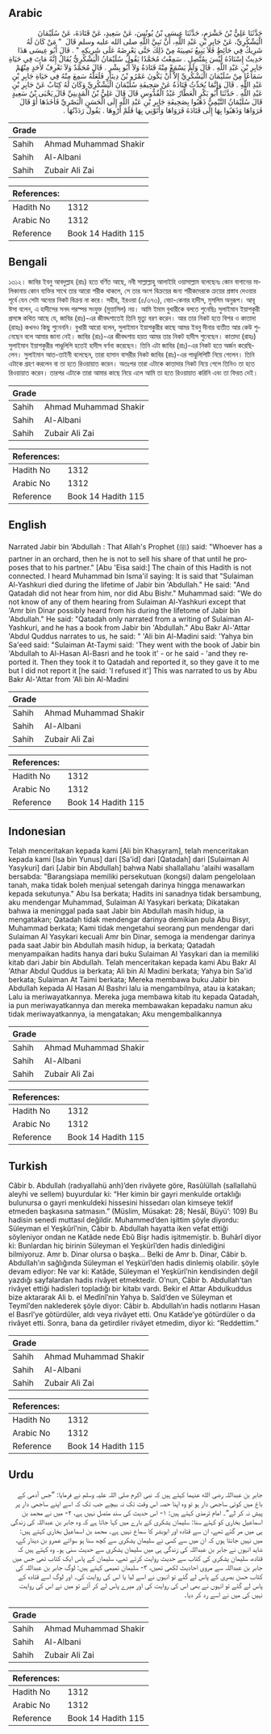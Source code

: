 ## Arabic


<div dir="rtl" lang="ar" style={{fontSize:'larger',backgroundColor:'#f8f9fa',padding:20}}>
حَدَّثَنَا عَلِيُّ بْنُ خَشْرَمٍ، حَدَّثَنَا عِيسَى بْنُ يُونُسَ، عَنْ سَعِيدٍ، عَنْ قَتَادَةَ، عَنْ سُلَيْمَانَ الْيَشْكُرِيِّ، عَنْ جَابِرِ بْنِ عَبْدِ اللَّهِ، أَنَّ نَبِيَّ اللَّهِ صلى الله عليه وسلم قَالَ ‏ "‏ مَنْ كَانَ لَهُ شَرِيكٌ فِي حَائِطٍ فَلاَ يَبِيعُ نَصِيبَهُ مِنْ ذَلِكَ حَتَّى يَعْرِضَهُ عَلَى شَرِيكِهِ ‏"‏ ‏.‏ قَالَ أَبُو عِيسَى هَذَا حَدِيثٌ إِسْنَادُهُ لَيْسَ بِمُتَّصِلٍ ‏.‏ سَمِعْتُ مُحَمَّدًا يَقُولُ سُلَيْمَانُ الْيَشْكُرِيُّ يُقَالُ إِنَّهُ مَاتَ فِي حَيَاةِ جَابِرِ بْنِ عَبْدِ اللَّهِ ‏.‏ قَالَ وَلَمْ يَسْمَعْ مِنْهُ قَتَادَةُ وَلاَ أَبُو بِشْرٍ ‏.‏ قَالَ مُحَمَّدٌ وَلاَ نَعْرِفُ لأَحَدٍ مِنْهُمْ سَمَاعًا مِنْ سُلَيْمَانَ الْيَشْكُرِيِّ إِلاَّ أَنْ يَكُونَ عَمْرُو بْنُ دِينَارٍ فَلَعَلَّهُ سَمِعَ مِنْهُ فِي حَيَاةِ جَابِرِ بْنِ عَبْدِ اللَّهِ ‏.‏ قَالَ وَإِنَّمَا يُحَدِّثُ قَتَادَةُ عَنْ صَحِيفَةِ سُلَيْمَانَ الْيَشْكُرِيِّ وَكَانَ لَهُ كِتَابٌ عَنْ جَابِرِ بْنِ عَبْدِ اللَّهِ ‏.‏ حَدَّثَنَا أَبُو بَكْرٍ الْعَطَّارُ عَبْدُ الْقُدُّوسِ قَالَ قَالَ عَلِيُّ بْنُ الْمَدِينِيِّ قَالَ يَحْيَى بْنُ سَعِيدٍ قَالَ سُلَيْمَانُ التَّيْمِيُّ ذَهَبُوا بِصَحِيفَةِ جَابِرِ بْنِ عَبْدِ اللَّهِ إِلَى الْحَسَنِ الْبَصْرِيِّ فَأَخَذَهَا أَوْ قَالَ فَرَوَاهَا وَذَهَبُوا بِهَا إِلَى قَتَادَةَ فَرَوَاهَا وَأَتَوْنِي بِهَا فَلَمْ أَرْوِهَا ‏.‏ يَقُولُ رَدَدْتُهَا ‏.‏
</div>
<div style={{backgroundColor:'#f8f9fa',padding:20, marginBottom: 10}}><table> <thead> <tr> <th>Grade</th> <th></th> </tr> </thead> <tbody> <tr><td>Sahih</td><td>Ahmad Muhammad Shakir</td></tr><tr><td>Sahih</td><td>Al-Albani</td></tr><tr><td>Sahih</td><td>Zubair Ali Zai</td></tr></tbody></table><table> <thead> <tr> <th>References:</th> <th></th> </tr> </thead> <tbody><tr><td>Hadith No</td><td>1312</td></tr><tr><td>Arabic No</td><td>1312</td></tr><tr><td>Reference</td><td>Book 14 Hadith 115</td></tr></tbody></table></div>

## Bengali


<div dir="ltr" lang="bn" style={{fontSize:'larger',backgroundColor:'#f8f9fa',padding:20}}>
১৩১২। জাবির ইবনু আবদুল্লাহ (রাঃ) হতে বর্ণিত আছে, নবী সাল্লাল্লাহু আলাইহি ওয়াসাল্লাম বলেছেনঃ কোন বাগানের মালিকানায় কোন ব্যক্তির সাথে তার আরো শরীক থাকলে, সে তার অংশ বিক্রয়ের জন্য শরীকদেরকে ক্রয়ের প্রস্তাব দেওয়ার পূর্বে যেন সেটা অন্যের নিকট বিক্রয় না করে। সহীহ, ইরওয়া (৫/৩৭৩), বেচা-কেনার হাদীস, মুসলিম অনুরূপ। আবূ ঈসা বলেন, এ হাদীসের সনদ পরস্পর সংযুক্ত (মুত্তাসিল) নয়। আমি ইমাম বুখারীকে বলতে শুনেছিঃ সুলাইমান ইয়াশকুরী প্রসঙ্গে কথিত আছে যে, জাবির (রাঃ)-এর জীবদ্দশাতেই তিনি মৃত্যু বরণ করেন। আর তার নিকট হতে বিশর ও কাতাদা (রাহঃ) কখনও কিছু শুনেননি। বুখারী আরো বলেন, সুলাইমান ইয়াশকুরীর কাছে আমর ইবনু দীনার ব্যতীত আর কেউ শুনেছেন বলে আমার জানা নেই। জাবির (রাঃ)-এর জীবদ্দশায় হয়ত আমর তার নিকট হাদীস শুনেছেন। কাতাদা (রাহঃ) সুলাইমান ইয়াশকুরীর পাণ্ডুলিপি হতেই হাদীস বর্ণনা করেছেন। তিনি এটা জাবির (রাঃ)-এর নিকট হতে অর্জন করেছিলেন। সুলাইমান আত-তাইনী বলেছেন, তারা হাসান বাসরীর নিকট জাবির (রাঃ)-এর পাণ্ডুলিপিটি নিয়ে গেলেন। তিনি এটাকে গ্রহণ করলেন বা তা হতে রিওয়ায়াত করেন। অতঃপর তারা এটাকে কাতাদার নিকট নিয়ে গেলে তিনিও তা হতে রিওয়ায়াত করেন। তারপর এটাকে তারা আমার কাছে নিয়ে এলে আমি তা হতে রিওয়ায়াত করিনি এবং তা ফিরত দেই।
</div>
<div style={{backgroundColor:'#f8f9fa',padding:20, marginBottom: 10}}><table> <thead> <tr> <th>Grade</th> <th></th> </tr> </thead> <tbody> <tr><td>Sahih</td><td>Ahmad Muhammad Shakir</td></tr><tr><td>Sahih</td><td>Al-Albani</td></tr><tr><td>Sahih</td><td>Zubair Ali Zai</td></tr></tbody></table><table> <thead> <tr> <th>References:</th> <th></th> </tr> </thead> <tbody><tr><td>Hadith No</td><td>1312</td></tr><tr><td>Arabic No</td><td>1312</td></tr><tr><td>Reference</td><td>Book 14 Hadith 115</td></tr></tbody></table></div>

## English


<div dir="ltr" lang="en" style={{fontSize:'larger',backgroundColor:'#f8f9fa',padding:20}}>
Narrated Jabir bin ‘Abdullah : That Allah's Prophet (ﷺ) said: "Whoever has a partner in an orchard, then he is not to sell his share of that until he proposes that to his partner." [Abu 'Eisa said:] The chain of this Hadith is not connected. I heard Muhammad bin Isma'il saying: It is said that "Sulaiman Al-Yashkuri died during the lifetime of Jabir bin 'Abdullah." He said: "And Qatadah did not hear from him, nor did Abu Bishr." Muhammad said: "We do not know of any of them hearing from Sulaiman Al-Yashkuri except that 'Amr bin Dinar possibly heard from his during the lifetome of Jabir bin 'Abdullah." He said: "Qatadah only narrated from a writing of Sulaiman Al-Yashkuri, and he has a book from Jabir bin 'Abdullah." Abu Bakr Al-'Attar 'Abdul Quddus narrates to us, he said: " 'Ali bin Al-Madini said: 'Yahya bin Sa'eed said: "Sulaiman At-Taymi said: 'They went with the book of Jabir bin 'Abdullah to Al-Hasan Al-Basri and he took it' - or he said - 'and they reported it. Then they took it to Qatadah and reported it, so they gave it to me but I did not report it [he said: 'I refused it'] This was narrated to us by Abu Bakr Al-'Attar from 'Ali bin Al-Madini
</div>
<div style={{backgroundColor:'#f8f9fa',padding:20, marginBottom: 10}}><table> <thead> <tr> <th>Grade</th> <th></th> </tr> </thead> <tbody> <tr><td>Sahih</td><td>Ahmad Muhammad Shakir</td></tr><tr><td>Sahih</td><td>Al-Albani</td></tr><tr><td>Sahih</td><td>Zubair Ali Zai</td></tr></tbody></table><table> <thead> <tr> <th>References:</th> <th></th> </tr> </thead> <tbody><tr><td>Hadith No</td><td>1312</td></tr><tr><td>Arabic No</td><td>1312</td></tr><tr><td>Reference</td><td>Book 14 Hadith 115</td></tr></tbody></table></div>

## Indonesian


<div dir="ltr" lang="id" style={{fontSize:'larger',backgroundColor:'#f8f9fa',padding:20}}>
Telah menceritakan kepada kami [Ali bin Khasyram], telah menceritakan kepada kami [Isa bin Yunus] dari [Sa'id] dari [Qatadah] dari [Sulaiman Al Yasykuri] dari [Jabir bin Abdullah] bahwa Nabi shallallahu 'alaihi wasallam bersabda: "Barangsiapa memiliki persekutuan (kongsi) dalam pengelolaan tanah, maka tidak boleh menjual setengah darinya hingga menawarkan kepada sekutunya." Abu Isa berkata; Hadits ini sanadnya tidak bersambung, aku mendengar Muhammad, Sulaiman Al Yasykari berkata; Dikatakan bahwa ia meninggal pada saat Jabir bin Abdullah masih hidup, ia mengatakan; Qatadah tidak mendengar darinya demikian pula Abu Bisyr, Muhammad berkata; Kami tidak mengetahui seorang pun mendengar dari Sulaiman Al Yasykari kecuali Amr bin Dinar, semoga ia mendengar darinya pada saat Jabir bin Abdullah masih hidup, ia berkata; Qatadah menyampaikan hadits hanya dari buku Sulaiman Al Yasykari dan ia memiliki kitab dari Jabir bin Abdullah. Telah menceritakan kepada kami Abu Bakr Al 'Athar Abdul Quddus ia berkata; Ali bin Al Madini berkata; Yahya bin Sa'id berkata; Sulaiman At Taimi berkata; Mereka membawa buku Jabir bin Abdullah kepada Al Hasan Al Bashri lalu ia mengambilnya, atau ia katakan; Lalu ia meriwayatkannya. Mereka juga membawa kitab itu kepada Qatadah, ia pun meriwayatkannya dan mereka membawakan kepadaku namun aku tidak meriwayatkannya, ia mengatakan; Aku mengembalikannya
</div>
<div style={{backgroundColor:'#f8f9fa',padding:20, marginBottom: 10}}><table> <thead> <tr> <th>Grade</th> <th></th> </tr> </thead> <tbody> <tr><td>Sahih</td><td>Ahmad Muhammad Shakir</td></tr><tr><td>Sahih</td><td>Al-Albani</td></tr><tr><td>Sahih</td><td>Zubair Ali Zai</td></tr></tbody></table><table> <thead> <tr> <th>References:</th> <th></th> </tr> </thead> <tbody><tr><td>Hadith No</td><td>1312</td></tr><tr><td>Arabic No</td><td>1312</td></tr><tr><td>Reference</td><td>Book 14 Hadith 115</td></tr></tbody></table></div>

## Turkish


<div dir="ltr" lang="tr" style={{fontSize:'larger',backgroundColor:'#f8f9fa',padding:20}}>
Câbir b. Abdullah (radıyallahü anh)’den rivâyete göre, Rasûlüllah (sallallahü aleyhi ve sellem) buyurdular ki: “Her kimin bir gayri menkulde ortaklığı bulunursa o gayri menkuldeki hissesini hissedarı olan kimseye teklif etmeden başkasına satmasın.” (Müslim, Müsakat: 28; Nesâî, Büyü’: 109) Bu hadisin senedi muttasıl değildir. Muhammed’den işittim şöyle diyordu: Süleyman el Yeşkûrî’nin, Câbir b. Abdullah hayatta iken vefat ettiği söyleniyor ondan ne Katâde nede Ebû Bişr hadis işitmemiştir. b. Buhârî diyor ki: Bunlardan hiç birinin Süleyman el Yeşkürî’den hadis dinlediğini bilmiyoruz. Amr b. Dinar olursa o başka… Belki de Amr b. Dinar, Câbir b. Abdullah’ın sağlığında Süleyman el Yeşkürî’den hadis dinlemiş olabilir. şöyle devam ediyor: Ne var ki: Katâde, Süleyman el Yeşkürî’nin kendisinden değil yazdığı sayfalardan hadis rivâyet etmektedir. O’nun, Câbir b. Abdullah’tan rivâyet ettiği hadisleri topladığı bir kitabı vardı. Bekir el Attar Abdulkuddus bize aktararak Ali b. el Medînî’nin Yahya b. Saîd’den ve Süleyman et Teymî’den naklederek şöyle diyor: Câbir b. Abdullah’ın hadis notlarını Hasan el Basrî’ye götürdüler, aldı veya rivâyet etti. Onu Katâde’ye götürdüler o da rivâyet etti. Sonra, bana da getirdiler rivâyet etmedim, diyor ki: “Reddettim.”
</div>
<div style={{backgroundColor:'#f8f9fa',padding:20, marginBottom: 10}}><table> <thead> <tr> <th>Grade</th> <th></th> </tr> </thead> <tbody> <tr><td>Sahih</td><td>Ahmad Muhammad Shakir</td></tr><tr><td>Sahih</td><td>Al-Albani</td></tr><tr><td>Sahih</td><td>Zubair Ali Zai</td></tr></tbody></table><table> <thead> <tr> <th>References:</th> <th></th> </tr> </thead> <tbody><tr><td>Hadith No</td><td>1312</td></tr><tr><td>Arabic No</td><td>1312</td></tr><tr><td>Reference</td><td>Book 14 Hadith 115</td></tr></tbody></table></div>

## Urdu


<div dir="rtl" lang="ur" style={{fontSize:'larger',backgroundColor:'#f8f9fa',padding:20}}>
جابر بن عبداللہ رضی الله عنہما کہتے ہیں کہ نبی اکرم صلی اللہ علیہ وسلم نے فرمایا: ”جس آدمی کے باغ میں کوئی ساجھی دار ہو تو وہ اپنا حصہ اس وقت تک نہ بیچے جب تک کہ اسے اپنے ساجھی دار پر پیش نہ کر لے“۔ امام ترمذی کہتے ہیں: ۱- اس حدیث کی سند متصل نہیں ہے، ۲- میں نے محمد بن اسماعیل بخاری کو کہتے سنا: سلیمان یشکری کے بارے میں کہا جاتا ہے کہ وہ جابر بن عبداللہ کی زندگی ہی میں مر گئے تھے، ان سے قتادہ اور ابوبشر کا سماع نہیں ہے۔ محمد بن اسماعیل بخاری کہتے ہیں: میں نہیں جانتا ہوں کہ ان میں سے کسی نے سلیمان یشکری سے کچھ سنا ہو سوائے عمرو بن دینار کے، شاید انہوں نے جابر بن عبداللہ کی زندگی ہی میں سلیمان یشکری سے حدیث سنی ہو۔ وہ کہتے ہیں کہ قتادہ، سلیمان یشکری کی کتاب سے حدیث روایت کرتے تھے، سلیمان کے پاس ایک کتاب تھی جس میں جابر بن عبداللہ سے مروی احادیث لکھی تھیں، ۳- سلیمان تمیمی کہتے ہیں: لوگ جابر بن عبداللہ کی کتاب حسن بصری کے پاس لے گئے تو انہوں نے اسے لیا یا اس کی روایت کی۔ اور لوگ اسے قتادہ کے پاس لے گئے تو انہوں نے بھی اس کی روایت کی اور میرے پاس لے کر آئے تو میں نے اس کی روایت نہیں کی میں نے اسے رد کر دیا۔
</div>
<div style={{backgroundColor:'#f8f9fa',padding:20, marginBottom: 10}}><table> <thead> <tr> <th>Grade</th> <th></th> </tr> </thead> <tbody> <tr><td>Sahih</td><td>Ahmad Muhammad Shakir</td></tr><tr><td>Sahih</td><td>Al-Albani</td></tr><tr><td>Sahih</td><td>Zubair Ali Zai</td></tr></tbody></table><table> <thead> <tr> <th>References:</th> <th></th> </tr> </thead> <tbody><tr><td>Hadith No</td><td>1312</td></tr><tr><td>Arabic No</td><td>1312</td></tr><tr><td>Reference</td><td>Book 14 Hadith 115</td></tr></tbody></table></div>